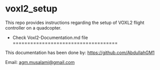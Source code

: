 # voxl2_setup
This repo provides instructions regarding the setup of VOXL2 flight controller on a quadcopter.

* Check Voxl2-Documentation.md file 
====================================

This documentation has been done by:
https://github.com/AbdullahGM1

Email:
agm.musalami@gmail.com
